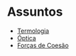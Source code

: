 # Assuntos

* [Termologia](termologia/)
* [Óptica](optica/)
* [Forças de Coesão](forcas-de-coesao.md)
